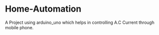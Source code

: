 # Home-Automation
A Project using arduino_uno which helps in controlling A.C Current through mobile phone.
